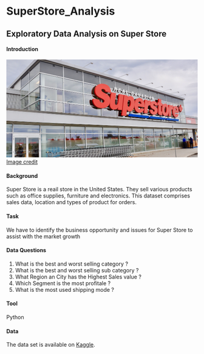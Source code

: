 # SuperStore_Analysis
## Exploratory Data Analysis on Super Store

 #### Introduction
 ![image](Superstore.jpeg)
 [Image credit](https://images.dailyhive.com/20210114091118/shutterstock_1201436956.jpg)

 #### Background
Super Store is a reail store in the United States. They sell various products such as office supplies, furniture and electronics. This dataset comprises sales data, location and types of product for orders.

 #### Task
 We have to identify the business opportunity and issues for Super Store to assist with the market growth

 #### Data Questions
1) What is the best and worst selling category ?
2) What is the best and worst selling sub category ?
3) What Region an City has the Highest Sales value ?
4) Which Segment is the most profitale ?
5) What is the most used shipping mode ?

 #### Tool
 Python

 #### Data
 The data set is available on [Kaggle](https://www.kaggle.com/akashkothare/tsf-datasets).
